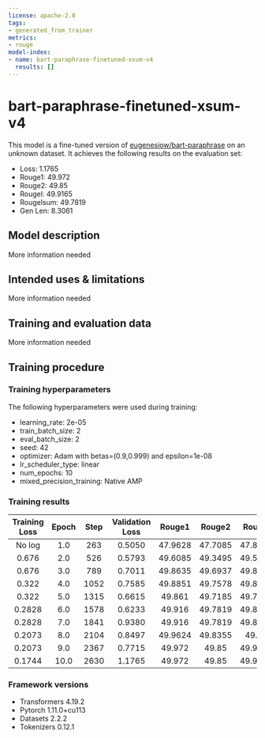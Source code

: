 ```yaml
---
license: apache-2.0
tags:
- generated_from_trainer
metrics:
- rouge
model-index:
- name: bart-paraphrase-finetuned-xsum-v4
  results: []
---
```


<!-- This model card has been generated automatically according to the information the Trainer had access to. You
should probably proofread and complete it, then remove this comment. -->

# bart-paraphrase-finetuned-xsum-v4

This model is a fine-tuned version of [eugenesiow/bart-paraphrase](https://huggingface.co/eugenesiow/bart-paraphrase) on an unknown dataset.
It achieves the following results on the evaluation set:
- Loss: 1.1765
- Rouge1: 49.972
- Rouge2: 49.85
- Rougel: 49.9165
- Rougelsum: 49.7819
- Gen Len: 8.3061

## Model description

More information needed

## Intended uses & limitations

More information needed

## Training and evaluation data

More information needed

## Training procedure

### Training hyperparameters

The following hyperparameters were used during training:
- learning_rate: 2e-05
- train_batch_size: 2
- eval_batch_size: 2
- seed: 42
- optimizer: Adam with betas=(0.9,0.999) and epsilon=1e-08
- lr_scheduler_type: linear
- num_epochs: 10
- mixed_precision_training: Native AMP

### Training results

| Training Loss | Epoch | Step | Validation Loss | Rouge1  | Rouge2  | Rougel  | Rougelsum | Gen Len |
|:-------------:|:-----:|:----:|:---------------:|:-------:|:-------:|:-------:|:---------:|:-------:|
| No log        | 1.0   | 263  | 0.5050          | 47.9628 | 47.7085 | 47.8625 | 47.772    | 6.9639  |
| 0.676         | 2.0   | 526  | 0.5793          | 49.6085 | 49.3495 | 49.5196 | 49.4173   | 7.4715  |
| 0.676         | 3.0   | 789  | 0.7011          | 49.8635 | 49.6937 | 49.8155 | 49.6604   | 7.576   |
| 0.322         | 4.0   | 1052 | 0.7585          | 49.8851 | 49.7578 | 49.8526 | 49.6977   | 7.6654  |
| 0.322         | 5.0   | 1315 | 0.6615          | 49.861  | 49.7185 | 49.7978 | 49.6669   | 8.3023  |
| 0.2828        | 6.0   | 1578 | 0.6233          | 49.916  | 49.7819 | 49.8861 | 49.7384   | 7.6084  |
| 0.2828        | 7.0   | 1841 | 0.9380          | 49.916  | 49.7819 | 49.8861 | 49.7384   | 8.2433  |
| 0.2073        | 8.0   | 2104 | 0.8497          | 49.9624 | 49.8355 | 49.91   | 49.7666   | 7.6331  |
| 0.2073        | 9.0   | 2367 | 0.7715          | 49.972  | 49.85   | 49.9165 | 49.7819   | 7.9772  |
| 0.1744        | 10.0  | 2630 | 1.1765          | 49.972  | 49.85   | 49.9165 | 49.7819   | 8.3061  |


### Framework versions

- Transformers 4.19.2
- Pytorch 1.11.0+cu113
- Datasets 2.2.2
- Tokenizers 0.12.1
